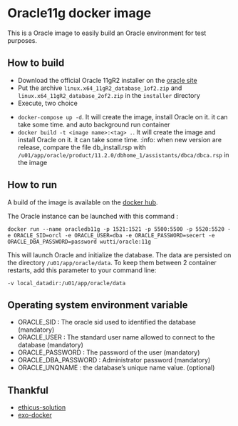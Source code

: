 # Oracle11g docker image

This is a Oracle image to easily build an Oracle environment for test purposes.

## How to build

- Download the official Oracle 11gR2 installer on the [oracle site](http://www.oracle.com/technetwork/database/enterprise-edition/downloads/index.html)
- Put the archive `linux.x64_11gR2_database_1of2.zip` and `linux.x64_11gR2_database_2of2.zip` in the `installer` directory
- Execute, two choice 
* `docker-compose up -d`. It will create the image, install Oracle on it. it can take some time. and auto background run container
* `docker build -t <image name>:<tag> .`. It will create the image and install Oracle on it. it can take some time.
:info: when new version are release, compare the file db_install.rsp with ``/u01/app/oracle/product/11.2.0/dbhome_1/assistants/dbca/dbca.rsp`` in the image

## How to run

A build of the image is available on the [docker hub](https://hub.docker.com/r/bedwuttipong/docsdocker/).

The Oracle instance can be launched with this command :
```
docker run --name oracledb11g -p 1521:1521 -p 5500:5500 -p 5520:5520 -e ORACLE_SID=orcl -e ORACLE_USER=dba -e ORACLE_PASSWORD=secert -e ORACLE_DBA_PASSWORD=password wutti/oracle:11g
```

This will launch Oracle and initialize the database.
The data are persisted on the directory `/u01/app/oracle/data`. To keep them between 2 container restarts, add this parameter to your command line:
```
-v local_datadir:/u01/app/oracle/data
```

## Operating system environment variable
- ORACLE_SID : The oracle sid used to identified the database (mandatory)
- ORACLE_USER : The standard user name allowed to connect to the database (mandatory)
- ORACLE_PASSWORD : The password of the user (mandatory)
- ORACLE_DBA_PASSWORD : Administrator password (mandatory)
- ORACLE_UNQNAME : the database’s unique name value. (optional)

## Thankful
* [ethicus-solution](https://github.com/ethicus-solution/docker-oracle11g)
* [exo-docker](https://github.com/exo-docker/exo-oracle)
